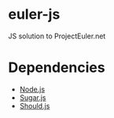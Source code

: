 euler-js
========

JS solution to ProjectEuler.net

Dependencies
============

 - [Node.js](http://nodejs.org/)
 - [Sugar.js](http://sugarjs.org)
 - [Should.js](https://github.com/visionmedia/should.js)